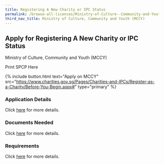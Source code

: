 ```yaml
---
title: Registering A New Charity or IPC Status
permalink: /browse-all-licences/Ministry-of-Culture--Community-and-Youth-(MCCY)/Registering-A-New-Charity-or-IPC-Status
third_nav_title: Ministry of Culture, Community and Youth (MCCY)
---
```


## Apply for Registering A New Charity or IPC Status

Ministry of Culture, Community and Youth (MCCY)

Print SPCP Here


{% include button.html text="Apply on MCCY" src="https://www.charities.gov.sg/Pages/Charities-and-IPCs/Register-as-a-Charity/Before-You-Begin.aspx#" type="primary" %}

### Application Details

<p>Click <a href="https://www.charities.gov.sg/Pages/Charities-and-IPCs/Register-as-a-Charity/Before-You-Begin.aspx#">here</a> for more details.</p>

### Documents Needed

<p>Click <a href="https://www.charities.gov.sg/Pages/Charities-and-IPCs/Register-as-a-Charity/Criteria-for-Registration-as-Charity.aspx#">here</a> for more details.</p>

### Requirements

<p>Click <a href="https://www.charities.gov.sg/Pages/Charities-and-IPCs/Register-as-a-Charity/Criteria-for-Registration-as-Charity.aspx#">here</a> for more details.</p>


